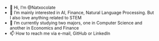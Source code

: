 - 👋 Hi, I’m @Natxocolate
- 👀 I’m mainly interested in AI, Finance, Natural Language Processing. But I also love anything related to STEM 
- 🌱 I’m currently studying two majors, one in Computer Science and another in Economics and Finance
- 📫 How to reach me via e-mail, GitHub or LinkedIn

<!---
Natxocolate/Natxocolate is a ✨ special ✨ repository because its `README.md` (this file) appears on your GitHub profile.
You can click the Preview link to take a look at your changes.
--->
